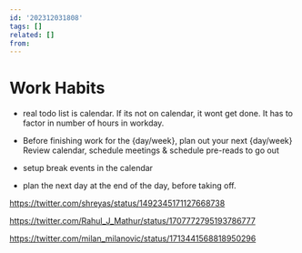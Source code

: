 ```yaml
---
id: '202312031808'
tags: []
related: []
from:
---
```


# Work Habits

- real todo list is calendar. If its not on calendar, it wont get done. It has to factor in number of hours in workday. 

-  Before finishing work for the {day/week}, plan out your next {day/week}
   Review calendar, schedule meetings & schedule pre-reads to go out
- setup break events in the calendar
- plan the next day at the end of the day, before taking off.  




https://twitter.com/shreyas/status/1492345171127668738

https://twitter.com/Rahul_J_Mathur/status/1707772795193786777

https://twitter.com/milan_milanovic/status/1713441568818950296